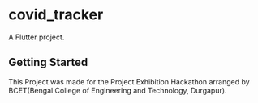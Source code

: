 # covid_tracker

A  Flutter project.

## Getting Started

This Project was made for the Project Exhibition Hackathon arranged by BCET(Bengal College of Engineering and Technology, Durgapur).
